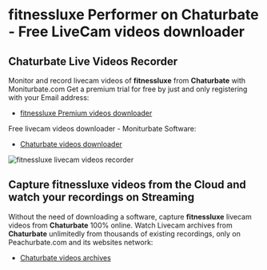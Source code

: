 # fitnessluxe Performer on Chaturbate - Free LiveCam videos downloader

## Chaturbate Live Videos Recorder

Monitor and record livecam videos of **fitnessluxe** from **Chaturbate** with Moniturbate.com
Get a premium trial for free by just and only registering with your Email address:
* [fitnessluxe Premium videos downloader](https://moniturbate.com/request-demo-licence-key.html)

Free livecam videos downloader - Moniturbate Software:
* [Chaturbate videos downloader](https://moniturbate.com/moniturbate-download-software.html)

![fitnessluxe livecam videos recorder](https://peachurnet.com/templates/moniturbate-software.png)


## Capture fitnessluxe videos from the Cloud and watch your recordings on Streaming

Without the need of downloading a software, capture **fitnessluxe** livecam videos from **Chaturbate** 100% online.
Watch Livecam archives from **Chaturbate** unlimitedly from thousands of existing recordings, only on Peachurbate.com and its websites network:
* [Chaturbate videos archives](https://peachurnet.com/)